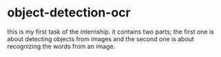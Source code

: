 # object-detection-ocr
this is my first task of the internship. it contains two parts; the first one is about detecting objects from images and the second one is about recognizing the words from an image.
